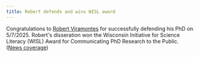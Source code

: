 ```yaml
---
title: Robert defends and wins WISL award
---
```

 

Congratulations to [Robert Viramontes](https://wiscad.github.io/wiscad/members/robert-viramontes.html) for successfully defending his PhD on 5/7/2025. Robert's disseration won the Wisconsin Initiative for Science Literacy (WISL) Award for Communicating PhD Research to the Public. ([News coverage](https://engineering.wisc.edu/blog/viramontes-receives-award-for-communicating-research-to-the-public/))
